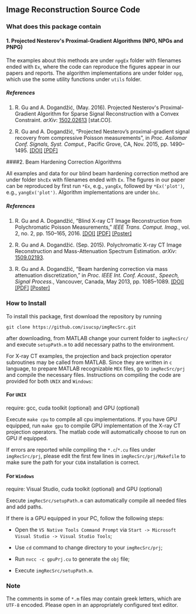 ## Image Reconstruction Source Code

### What does this package contain

#### 1. Projected Nesterov's Proximal-Gradient Algorithms (NPG, NPGs and PNPG)

The examples about this methods are under `npgEx` folder with filenames
ended with `Ex`, where the code can reproduce the figures appear in our
papers and reports.  The algorithm implementations are under folder `npg`,
which use the some utility functions under `utils` folder.

##### References

1. R. Gu and A. Dogandžić, (May. 2016). Projected Nesterov's
   Proximal-Gradient Algorithm for Sparse Signal Reconstruction with a
   Convex Constraint. *arXiv*: [1502.02613](http://arxiv.org/abs/1502.02613) \[stat.CO\].
   
1. R. Gu and A. Dogandžić, “Projected Nesterov’s proximal-gradient signal
   recovery from compressive Poisson measurements”, in *Proc. Asilomar Conf.
   Signals, Syst. Comput.*, Pacific Grove, CA, Nov. 2015, pp. 1490–1495.
   [\[DOI\]](http://dx.doi.org/10.1109/ACSSC.2015.7421393)
   [\[PDF\]](http://isucsp.github.io/imgRecSrc/pdf/asilomar2015.pdf)

<!---
R. Gu and A. Dogandžić, “Nesterov’s Proximal-Gradient Algorithms for Reconstructing Nonnegative Signals with Sparse Transform Coefficients,” 2014.
--->


####2. Beam Hardening Correction Algorithms

All examples and data for our blind beam hardening correction method are
under folder `bhcEx` with filenames ended with `Ex`.  The figures in our
paper can be reproduced by first run `*Ex`, e.g., `yangEx`, followed by
`*Ex('plot')`, e.g., `yangEx('plot')`.  Algorithm implementations are under
`bhc`.

##### References

1. R. Gu and A. Dogandžić, “Blind X-ray CT Image Reconstruction from
   Polychromatic Poisson Measurements,” *IEEE Trans. Comput. Imag.*, vol. 2,
   no. 2, pp. 150–165, 2016.
   [\[DOI\]](http://dx.doi.org/10.1109/TCI.2016.2523431)
   [\[PDF\]](http://isucsp.github.io/imgRecSrc/pdf/beamhardenDouble.pdf)
   [\[Poster\]](http://www.sigport.org/668)

1. R. Gu and A. Dogandžić. (Sep. 2015). Polychromatic X-ray CT Image
   Reconstruction and Mass-Attenuation Spectrum Estimation. *arXiv*:
   [1509.02193](http://arxiv.org/abs/1509.02193).

1. R. Gu and A. Dogandžić, “Beam hardening correction via mass attenuation
   discretization,” in *Proc. IEEE Int. Conf. Acoust., Speech, Signal
   Process.*, Vancouver, Canada, May 2013, pp. 1085–1089.
   [\[DOI\]](http://dx.doi.org/10.1109/ICASSP.2013.6637817)
   [\[PDF\]](http://isucsp.github.io/imgRecSrc/pdf/icassp2013.pdf)
   [\[Poster\]](http://isucsp.github.io/imgRecSrc/pdf/icassp2013poster.pdf)

### How to Install

To install this package, first download the repository by running

    git clone https://github.com/isucsp/imgRecSrc.git

after downloading, from MATLAB change your current folder to `imgRecSrc/`
and execute `setupPath.m` to add necessary paths to the environment.

For X-ray CT examples, the projection and back projection operator
subroutines may be called from MATLAB.  Since they are written in `c`
language, to prepare MATLAB recognizable `MEX` files, go to `imgRecSrc/prj`
and compile the necessary files.  Instructions on compiling the code are
provided for both `UNIX` and `Windows`:

#### For `UNIX`

require: gcc, cuda toolkit (optional) and GPU (optional)

Execute `make cpu` to compile all cpu implementations.  If you have GPU
equipped, run `make gpu` to compile GPU implementation of the X-ray CT
projection operators.  The matlab code will automatically choose to run on
GPU if equipped.

If errors are reported while compiling the `*.c`/`*.cu` files under
`imgRecSrc/prj`, please edit the first few lines in
`imgRecSrc/prj/Makefile` to make sure the path for your `CUDA` installation
is correct.

#### For `Windows`

require: Visual Studio, cuda toolkit (optional) and GPU (optional)

Execute `imgRecSrc/setupPath.m` can automatically compile all needed files
and add paths.

If there is a GPU equipped in your PC, follow the following steps:

* Open the `VS Native Tools Command Prompt` via `Start -> Microsoft Visual
Studio -> Visual Studio Tools`;

* Use `cd` command to change directory to your `imgRecSrc/prj`;

* Run `nvcc -c gpuPrj.cu` to generate the `obj` file;

* Execute `imgRecSrc/setupPath.m`.

### Note

The comments in some of `*.m` files may contain greek letters, which
are `UTF-8` encoded.  Please open in an appropriately configured text
editor.


